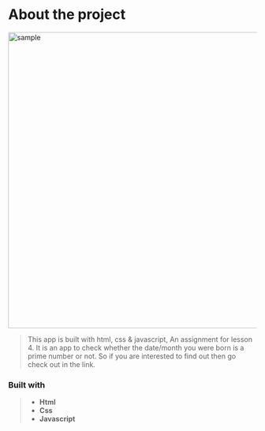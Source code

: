 # About the project

<img src="https://user-images.githubusercontent.com/52632590/127377720-24bf5848-f95d-4a32-91f7-315ee3ebe2df.png" alt="sample" width="600" />

> This app is built with html, css & javascript, An assignment for lesson 4. It is an app to check whether the date/month you were born is a prime number or not. So if you are interested to find out then go check out in the link.

### Built with

> - **Html**
> - **Css**
> - **Javascript**
